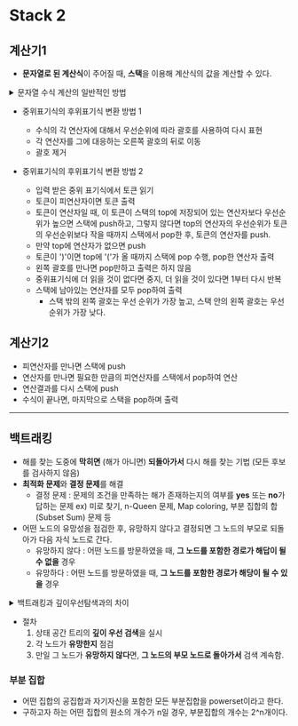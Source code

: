# Stack 2

## 계산기1

- **문자열로 된 계산식**이 주어질 때, **스택**을 이용해 계산식의 값을 계산할 수 있다.

<details>
    <summary>문자열 수식 계산의 일반적인 방법</summary>
    
1. **중위표기법**의 수식을 후위표기법으로 변경 (**스택** 이용)  
    중위표기법 : 연산자를 피연산자의 가운데 표기하는 방법  
    ex) A+B
   
2. **후위표기법**의 수식을 스택을 이용해 계산  
    후위표기법 : 연산자를 피연산자 뒤에 표기하는 방법  
    ex) AB+
    
</details>

- 중위표기식의 후위표기식 변환 방법 1
    - 수식의 각 연산자에 대해서 우선순위에 따라 괄호를 사용하여 다시 표현
    - 각 연산자를 그에 대응하는 오른쪽 괄호의 뒤로 이동
    - 괄호 제거

- 중위표기식의 후위표기식 변환 방법 2
    - 입력 받은 중위 표기식에서 토큰 읽기
    - 토큰이 피연산자이면 토큰 출력
    - 토큰이 연산자일 때, 이 토큰이 스택의 top에 저장되어 있는 연산자보다 우선순위가 높으면 스택에 push하고, 그렇지 않다면 top의 연산자의 우선순위가 토큰의 우선순위보다 작을 때까지 스택에서 pop한 후, 토큰의 연산자를 push.
    - 만약 top에 연산자가 없으면 push
    - 토큰이 ')'이면 top에 '('가 올 때까지 스택에 pop 수행, pop한 연산자 출력
    - 왼쪽 괄호를 만나면 pop만하고 출력은 하지 않음
    - 중위표기식에 더 읽을 것이 없다면 중지, 더 읽을 것이 있다면 1부터 다시 반복
    - 스택에 남아있는 연산자를 모두 pop하여 출력
        - 스택 밖의 왼쪽 괄호는 우선 순위가 가장 높고, 스택 안의 왼쪽 괄호는 우선 순위가 가장 낮다.

## 계산기2

- 피연산자를 만나면 스택에 push
- 연산자를 만나면 필요한 만큼의 피연산자를 스택에서 pop하여 연산
- 연산결과를 다시 스택에 push
- 수식이 끝나면, 마지막으로 스택을 pop하며 출력

---

## 백트래킹

- 해를 찾는 도중에 **막히면** (해가 아니면) **되돌아가서** 다시 해를 찾는 기법 (모든 후보를 검사하지 않음)
- **최적화 문제**와 **결정 문제**를 해결
    - 결정 문제 : 문제의 조건을 만족하는 해가 존재하는지의 여부를 **yes** 또는 **no**가 답하는 문제
        ex) 미로 찾기, n-Queen 문제, Map coloring, 부분 집합의 합 (Subset Sum) 문제 등
- 어떤 노드의 유망성을 점검한 후, 유망하지 않다고 결정되면 그 노드의 부모로 되돌아가 다음 자식 노드로 간다.
    - 유망하지 않다 : 어떤 노드를 방문하였을 때, **그 노드를 포함한 경로가 해답이 될 수 없을** 경우
    - 유망하다 : 어떤 노드를 방문하였을 때, **그 노드를 포함한 경로가 해당이 될 수 있을** 경우
  
<details>
    <summary>백트래킹과 깊이우선탐색과의 차이</summary>

- 어떤 노드에서 출발하는 경로가 해결책으로 이어질 것 같지 않으면 더 이상 그 경로를 따라가지 않음으로써 **시도의 횟수를 줄인다**. => **Prunning** (가지치기)
- 깊이우선탐색은 모든 경로를 추적하는 것에 비해, 백트래킹은 **불필요한 경로를 조기에 차단**한다.
- 깊이우선탐색을 하기에는 **경우의 수가 너무 많은 경우** 수행
- 하지만, 최악의 경우에는 **지수함수 시간**을 요한다.
    
</details>

- 절차
    1. 상태 공간 트리의 **깊이 우선 검색**을 실시
    2. 각 노드가 **유망한지** 점검
    3. 만일 그 노드가 **유망하지 않다**면, **그 노드의 부모 노드로 돌아가서** 검색 계속함.
 
### 부분 집합

- 어떤 집합의 공집합과 자기자신을 포함한 모든 부분집합을 powerset이라고 한다.
- 구하고자 하는 어떤 집합의 원소의 개수가 n일 경우, 부분집합의 개수는 2^n개이다.
